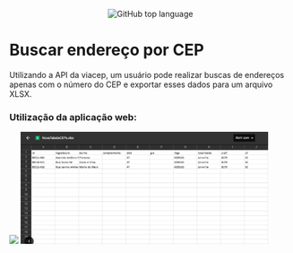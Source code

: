 <p display="inline" align="center">
  <img alt="GitHub top language" src="https://img.shields.io/github/languages/top/christian-prants/busca-endereco?color=green&style=flat-square">
</p>

# Buscar endereço por CEP

Utilizando a API da viacep, um usuário pode realizar buscas de endereços apenas com o número do CEP e exportar esses dados para um arquivo XLSX.

### Utilização da aplicação web:

<p display="inline">
  <img src="Assets/uso.gif" height=200 />
  <img src="Assets/export.PNG" height=200 />
</p>
